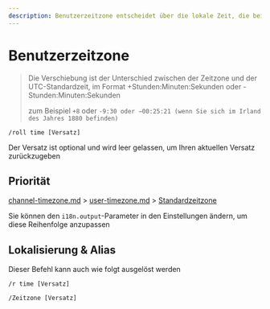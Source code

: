 ```yaml
---
description: Benutzerzeitzone entscheidet über die lokale Zeit, die beim Interagieren mit Roll Bot verwendet wird
---
```


# Benutzerzeitzone

> Die Verschiebung ist der Unterschied zwischen der Zeitzone und der UTC-Standardzeit, im Format +Stunden:Minuten:Sekunden oder -Stunden:Minuten:Sekunden
>
> zum Beispiel `+8` oder `-9:30 oder −00:25:21 (wenn Sie sich im Irland des Jahres 1880 befinden)`

```
/roll time [Versatz]
```

Der Versatz ist optional und wird leer gelassen, um Ihren aktuellen Versatz zurückzugeben

## Priorität

[channel-timezone.md](channel-timezone.md "Erwähnung") > [user-timezone.md](user-timezone.md "Erwähnung") > [Standardzeitzone](../configuration/basic.md#defaulttimeoffset)

Sie können den `i18n.output`-Parameter in den Einstellungen ändern, um diese Reihenfolge anzupassen

## Lokalisierung & Alias

Dieser Befehl kann auch wie folgt ausgelöst werden

```
/r time [Versatz]

/Zeitzone [Versatz]
```
